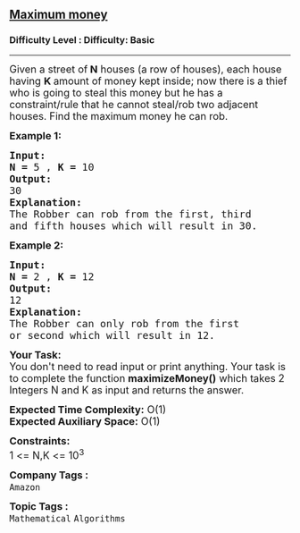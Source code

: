 <h2><a href="https://www.geeksforgeeks.org/problems/maximum-money2855/1?page=2&category=Mathematical,number-theory&status=unsolved&sortBy=submissions">Maximum money</a></h2><h3>Difficulty Level : Difficulty: Basic</h3><hr><div class="problems_problem_content__Xm_eO"><p><span style="font-size:18px">Given a street of<strong> N</strong> houses (a row of houses), each house having <strong>K </strong>amount of money kept inside; now there is a thief who is going to steal this money but he has a constraint/rule that he cannot steal/rob two adjacent houses. Find the maximum money he can rob.<strong> </strong></span></p>

<p><span style="font-size:18px"><strong>Example 1:</strong></span></p>

<pre><span style="font-size:18px"><strong>Input:</strong></span>
<span style="font-size:18px"><strong>N = </strong>5 , <strong>K = </strong>10</span>
<span style="font-size:18px"><strong>Output:</strong></span>
<span style="font-size:18px">30</span>
<span style="font-size:18px"><strong>Explanation:</strong></span>
<span style="font-size:18px">The Robber can rob from the first, third
and fifth houses which will result in 30.</span></pre>

<p><span style="font-size:18px"><strong>Example 2:</strong></span></p>

<pre><span style="font-size:18px"><strong>Input:</strong></span>
<span style="font-size:18px"><strong>N = </strong>2 , <strong>K = </strong>12</span>
<span style="font-size:18px"><strong>Output:</strong></span>
<span style="font-size:18px">12</span>
<span style="font-size:18px"><strong>Explanation:</strong></span>
<span style="font-size:18px">The Robber can only rob from the first
or second which will result in 12.</span>
</pre>

<p><span style="font-size:18px"><strong>Your Task:</strong><br>
You don't need to read input or print anything. Your task is to complete the function <strong>maximizeMoney()</strong> which takes 2 Integers N and K as input and returns the answer.</span></p>

<p><span style="font-size:18px"><strong>Expected Time Complexity:</strong> O(1)<br>
<strong>Expected Auxiliary Space:</strong> O(1)</span></p>

<p><span style="font-size:18px"><strong>Constraints:</strong><br>
1 &lt;= N,K &lt;= 10<sup>3</sup></span></p>
</div><p><span style=font-size:18px><strong>Company Tags : </strong><br><code>Amazon</code>&nbsp;<br><p><span style=font-size:18px><strong>Topic Tags : </strong><br><code>Mathematical</code>&nbsp;<code>Algorithms</code>&nbsp;